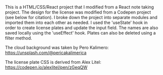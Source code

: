 This is a HTML/CSS/React project that I modified from a React note taking project. The design for the license was modified from a Codepen project (see below for citation). I broke down the project into separate modules and imported them into each other as needed. I used the 'useState' hook in order to create license plates and update the input field. The names are also saved locally using the 'useEffect' hook. Plates can also be deleted using a filter method. 

The cloud background was taken by Pero Kalimero:
https://unsplash.com/@pericakalimerica
 

The license plate CSS is derived from Alex Litel:
https://codepen.io/alexlitel/pen/zGeqQW
